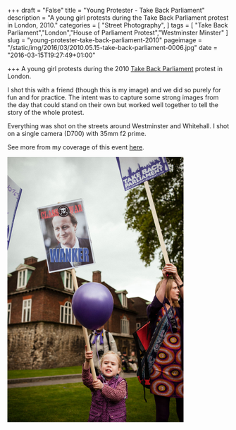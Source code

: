 +++
draft = "False"
title = "Young Protester - Take Back Parliament"
description = "A young girl protests during the Take Back Parliament protest in London, 2010."
categories = [
  "Street Photography",
]
tags = [
  "Take Back Parliament","London","House of Parliament Protest","Westminster Minster"
]
slug = "young-protester-take-back-parliament-2010"
pageimage = "/static/img/2016/03/2010.05.15-take-back-parliament-0006.jpg"
date = "2016-03-15T19:27:49+01:00"

+++
A young girl protests during the 2010 [Take Back Parliament](https://en.wikipedia.org/wiki/Take_Back_Parliament) protest in London.

I shot this with a friend (though this is my image) and we did so purely for fun and for practice. The intent was to capture some strong images from the day that could stand on their own but worked well together to tell the story of the whole protest.

Everything was shot on the streets around Westminster and Whitehall. I shot on a single camera (D700) with 35mm f2 prime.

See more from my coverage of this event [here](http://photos.josharcher.uk/Public/Street/Take-Back-Parliament/).

[<img src="/static/img/2016/03/2010.05.15-take-back-parliament-0006.jpg" width=400px>](/static/img/2016/03/2010.05.15-take-back-parliament-0006.jpg)
<!--more-->
